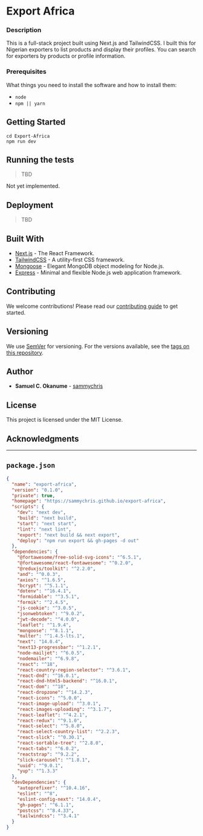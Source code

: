 # Export Africa

### Description

This is a full-stack project built using Next.js and TailwindCSS. I built this for Nigerian exporters to list products and display their profiles. You can search for exporters by products or profile information.

### Prerequisites

What things you need to install the software and how to install them:

- `node`
- `npm || yarn`

## Getting Started

```shell
cd Export-Africa
npm run dev
```

## Running the tests

> TBD

Not yet implemented.

## Deployment

> TBD

## Built With

- [Next.js](https://nextjs.org/) - The React Framework.
- [TailwindCSS](https://tailwindcss.com/) - A utility-first CSS framework.
- [Mongoose](https://mongoosejs.com/) - Elegant MongoDB object modeling for Node.js.
- [Express](https://expressjs.com/) - Minimal and flexible Node.js web application framework.

## Contributing

We welcome contributions! Please read our [contributing guide](https://github.com/your/project/contributing) to get started.

## Versioning

We use [SemVer](http://semver.org/) for versioning. For the versions available, see the [tags on this repository](https://github.com/your/project/tags).

## Author

- **Samuel C. Okanume** - [sammychris](https://github.com/sammychris)

## License

This project is licensed under the MIT License.

## Acknowledgments

---

## `package.json`

```json
{
  "name": "export-africa",
  "version": "0.1.0",
  "private": true,
  "homepage": "https://sammychris.github.io/export-africa",
  "scripts": {
    "dev": "next dev",
    "build": "next build",
    "start": "next start",
    "lint": "next lint",
    "export": "next build && next export",
    "deploy": "npm run export && gh-pages -d out"
  },
  "dependencies": {
    "@fortawesome/free-solid-svg-icons": "^6.5.1",
    "@fortawesome/react-fontawesome": "^0.2.0",
    "@reduxjs/toolkit": "^2.2.0",
    "and": "^0.0.3",
    "axios": "^1.6.5",
    "bcrypt": "^5.1.1",
    "dotenv": "^16.4.1",
    "formidable": "^3.5.1",
    "formik": "^2.4.5",
    "js-cookie": "^3.0.5",
    "jsonwebtoken": "^9.0.2",
    "jwt-decode": "^4.0.0",
    "leaflet": "^1.9.4",
    "mongoose": "^8.1.1",
    "multer": "^1.4.5-lts.1",
    "next": "14.0.4",
    "next13-progressbar": "^1.2.1",
    "node-mailjet": "^6.0.5",
    "nodemailer": "^6.9.8",
    "react": "^18",
    "react-country-region-selector": "^3.6.1",
    "react-dnd": "^16.0.1",
    "react-dnd-html5-backend": "^16.0.1",
    "react-dom": "^18",
    "react-dropzone": "^14.2.3",
    "react-icons": "^5.0.0",
    "react-image-upload": "^3.0.1",
    "react-images-uploading": "^3.1.7",
    "react-leaflet": "^4.2.1",
    "react-redux": "^9.1.0",
    "react-select": "^5.8.0",
    "react-select-country-list": "^2.2.3",
    "react-slick": "^0.30.1",
    "react-sortable-tree": "^2.8.0",
    "react-tabs": "^6.0.2",
    "reactstrap": "^9.2.2",
    "slick-carousel": "^1.8.1",
    "uuid": "^9.0.1",
    "yup": "^1.3.3"
  },
  "devDependencies": {
    "autoprefixer": "^10.4.16",
    "eslint": "^8",
    "eslint-config-next": "14.0.4",
    "gh-pages": "^6.1.1",
    "postcss": "^8.4.33",
    "tailwindcss": "^3.4.1"
  }
}
```
```
